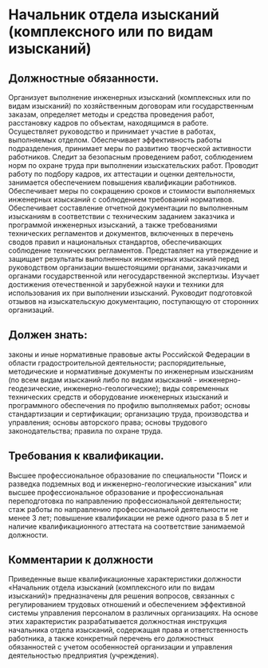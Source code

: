 # Начальник отдела изысканий (комплексного или по видам изысканий)

## Должностные обязанности.
Организует выполнение инженерных изысканий
(комплексных или по видам изысканий) по хозяйственным договорам или
государственным заказам, определяет методы и средства проведения работ,
расстановку кадров по объектам, находящимся в работе. Осуществляет руководство
и принимает участие в работах, выполняемых отделом. Обеспечивает эффективность
работы подразделения, принимает меры по развитию творческой активности
работников. Следит за безопасным проведением работ, соблюдением норм по охране
труда при выполнении изыскательских работ. Проводит работу по подбору кадров,
их аттестации и оценки деятельности, занимается обеспечением повышения
квалификации работников. Обеспечивает меры по сокращению сроков и стоимости
выполняемых инженерных изысканий с соблюдением требований нормативов.
Обеспечивает составление отчетной документации по выполненным изысканиям в
соответствии с техническим заданием заказчика и программой инженерных
изысканий, а также требованиями технических регламентов и документов,
включенных в перечень сводов правил и национальных стандартов, обеспечивающих
соблюдение технических регламентов. Представляет на утверждение и защищает
результаты выполненных инженерных изысканий перед руководством организации
вышестоящими органами, заказчиками и органами государственной или
негосударственной экспертизы. Изучает достижения отечественной и зарубежной
науки и техники для использования их при выполнении изысканий. Руководит
подготовкой отзывов на изыскательскую документацию, поступающую от сторонних
организаций.

## Должен знать:
законы и иные нормативные правовые акты Российской Федерации
в области градостроительной деятельности; распорядительные, методические и
нормативные документы по инженерным изысканиям (по всем видам изысканий либо
по видам изысканий - инженерно-геодезические, инженерно-геологические); виды
современных технических средств и оборудование инженерных изысканий и
программного обеспечения по профилю выполняемых работ; основы стандартизации и
сертификации; организацию труда, производства и управления; основы авторского
права; основы трудового законодательства; правила по охране труда.

## Требования к квалификации.
Высшее профессиональное образование по
специальности "Поиск и разведка подземных вод и инженерно-геологические
изыскания" или высшее профессиональное образование и профессиональная
переподготовка по направлению профессиональной деятельности; стаж работы по
направлению профессиональной деятельности не менее 3 лет; повышение
квалификации не реже одного раза в 5 лет и наличие квалификационного аттестата
на соответствие занимаемой должности.

## Комментарии к должности

Приведенные выше квалификационные характеристики должности «Начальник отдела
изысканий (комплексного или по видам изысканий)» предназначены для решения
вопросов, связанных с регулированием трудовых отношений и обеспечением
эффективной системы управления персоналом в различных организациях. На основе
этих характеристик разрабатывается должностная инструкция начальника отдела
изысканий, содержащая права и ответственность работника, а также конкретный
перечень его должностных обязанностей с учетом особенностей организации и
управления деятельностью предприятия (учреждения).

